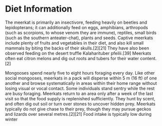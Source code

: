 # Diet Information

The meerkat is primarily an insectivore, feeding heavily on beetles and lepidopterans; it can additionally feed on eggs, amphibians, arthropods (such as scorpions, to whose venom they are immune), reptiles, small birds (such as the southern anteater-chat), plants and seeds.
Captive meerkats include plenty of fruits and vegetables in their diet, and also kill small mammals by biting the backs of their skulls.[2][21] They have also been observed feeding on the desert truffle Kalaharituber pfeilii.[39] Meerkats often eat citron melons and dig out roots and tubers for their water content.[2]

Mongooses spend nearly five to eight hours foraging every day. Like other social mongooses, meerkats in a pack will disperse within 5 m (16 ft) of one another and browse systematically in areas within their home range without losing visual or vocal contact. Some individuals stand sentry while the rest are busy foraging. Meerkats return to an area only after a week of the last visit so that the food supply is replenished sufficiently. They hunt by scent, and often dig out soil or turn over stones to uncover hidden prey. Meerkats typically do not give chase to their prey, though they may pursue geckos and lizards over several metres.[2][21] Food intake is typically low during winter
